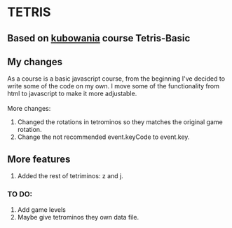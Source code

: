 # TETRIS 
## Based on  [kubowania](https://github.com/kubowania/Tetris-Basic/commits?author=kubowania) course Tetris-Basic
## My changes

As a course is a basic javascript course, from the beginning I've decided to write some of the code on my own. I move some of the functionality from html to javascript to make it more adjustable. <br><br>
More changes:
1. Changed the rotations in tetrominos so they matches the original game rotation.
2. Change the not recommended event.keyCode to event.key.
## More features
1. Added the rest of tetriminos: z and j.
### TO DO: 
1. Add game levels
2. Maybe give tetrominos they own data file.
